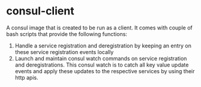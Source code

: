 # consul-client

A consul image that is created to be run as a client. It comes with couple of bash scripts that provide the following functions:
1. Handle a service registration and deregistration by keeping an entry on these service registration events locally
2. Launch and maintain consul watch commands on service registration and deregistrations. This consul watch is to catch all key value update events and apply these updates to the respective services by using their http apis.